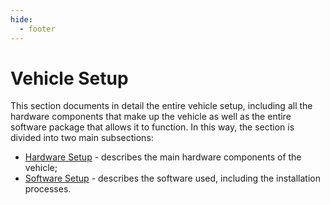 ```yaml
---
hide:
  - footer
---
```


# Vehicle Setup

This section documents in detail the entire vehicle setup, including all the hardware components that make up the vehicle as well as the entire software package that allows it to function. In this way, the section is divided into two main subsections:

- [Hardware Setup](https://hardtekpt.github.io/M690B-Wiki/Hardware%20Setup/) - describes the main hardware components of the vehicle;
- [Software Setup](https://hardtekpt.github.io/M690B-Wiki/Software%20Setup/) - describes the software used, including the installation processes.
